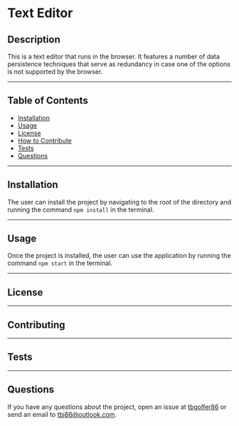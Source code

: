 # Text Editor
  
  ## Description
  This is a text editor that runs in the browser. It features a number of data persistence techniques that serve as redundancy in case one of the options is not supported by the browser.

---

  ## Table of Contents  

  - [Installation](#installation)
  - [Usage](#usage)
  - [License](#license)
  - [How to Contribute](#contribute)
  - [Tests](#tests)
  - [Questions](#questions)

---

  ## Installation
  The user can install the project by navigating to the root of the directory and running the command `npm install` in the terminal.

---

  ## Usage
  Once the project is installed, the user can use the application by running the command `npm start` in the terminal.

---

  ## License
  
  
---

  ## Contributing
  

---

  ## Tests 
  

---

  ## Questions
  If you have any questions about the project, open an issue at [tbgolfer86](https://www.github.com/tbgolfer86) or send an email to tbj86@outlook.com.

